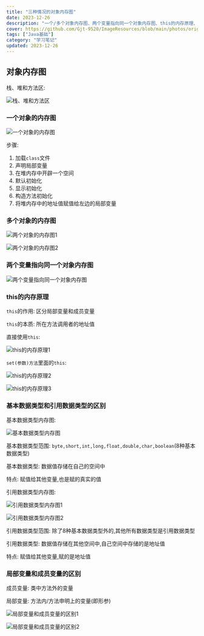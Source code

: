 ```yaml
---
title: "三种情况的对象内存图"
date: 2023-12-26
description: "一个/多个对象内存图、两个变量指向同一个对象内存图、this的内存原理、基本数据类型和引用数据类型、局部变量和成员变量"
cover: https://github.com/Gjt-9520/ImageResources/blob/main/photos/original/Ximage41.jpg?raw=true
tags: ["Java基础"]
category: "学习笔记"
updated: 2023-12-26
---
```


## 对象内存图

栈、堆和方法区: 

![栈、堆和方法区](../images/栈、堆和方法区.png)

### 一个对象的内存图

![一个对象的内存图](../images/一个对象的内存图.png)

步骤: 
1. 加载`class`文件
2. 声明局部变量
3. 在堆内存中开辟一个空间
4. 默认初始化
5. 显示初始化
6. 构造方法初始化
7. 将堆内存中的地址值赋值给左边的局部变量

### 多个对象的内存图

![两个对象的内存图1](../images/两个对象的内存图1.png)

![两个对象的内存图2](../images/两个对象的内存图2.png)

### 两个变量指向同一个对象内存图

![两个变量指向同一个对象内存图](../images/两个变量指向同一个对象内存图.png)

### this的内存原理

`this`的作用: 区分局部变量和成员变量

`this`的本质: 所在方法调用者的地址值

直接使用`this`: 

![this的内存原理1](../images/this的内存原理1.png)

`set(参数)方法`里面的`this`: 

![this的内存原理2](../images/this的内存原理2.png)

![this的内存原理3](../images/this的内存原理3.png)

### 基本数据类型和引用数据类型的区别

基本数据类型内存图: 

![基本数据类型内存图](../images/基本数据内存图.png)

基本数据类型范围: `byte,short,int,long,float,double,char,boolean`(8种基本数据类型)  

基本数据类型: 数据值存储在自己的空间中  

特点: 赋值给其他变量,也是赋的真实的值

引用数据类型内存图: 

![引用数据类型内存图1](../images/引用数据类型内存图1.png)

![引用数据类型内存图2](../images/引用数据类型内存图2.png)

引用数据类型范围: 除了8种基本数据类型外的,其他所有数据类型是引用数据类型

引用数据类型: 数据值存储在其他空间中,自己空间中存储的是地址值

特点: 赋值给其他变量,赋的是地址值

### 局部变量和成员变量的区别

成员变量: 类中方法外的变量

局部变量: 方法内/方法申明上的变量(即形参)

![局部变量和成员变量的区别1](../images/局部变量和成员变量的区别1.png)

![局部变量和成员变量的区别2](../images/局部变量和成员变量的区别2.png)